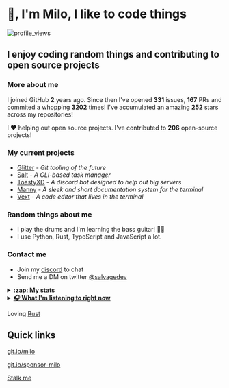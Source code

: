 # 👋, I'm Milo, I like to code things

![profile_views](https://komarev.com/ghpvc/?username=Milo123459)

## I enjoy coding random things and contributing to open source projects

### More about me

I joined GitHub **2** years ago. Since then I've opened **331** issues, **167** PRs and commited a whopping **3202** times! I've accumulated an amazing **252** stars across my repositories!

I ♥ helping out open source projects. I've contributed to **206** open-source projects!

### My current projects

* [Glitter](https://github.com/Milo123459/Glitter) - *Git tooling of the future*
* [Salt](https://github.com/Milo123459/salt) - *A CLI-based task manager*
* [ToastyXD](https://github.com/Shamil-FD/ToastyXD) - *A discord bot designed to help out big servers*
* [Manny](https://github.com/Milo123459/manny) - *A sleek and short documentation system for the terminal*
* [Vext](https://github.com/Milo123459/vext) - *A code editor that lives in the terminal*

### Random things about me

* I play the drums and I'm learning the bass guitar! 🥁🎸
* I use Python, Rust, TypeScript and JavaScript a lot.

### Contact me

* Join my [discord](https://discord.gg/3ucGCpa) to chat
* Send me a DM on twitter [@salvagedev](https://twitter.com/salvagedev)

<details>
<summary><u><b>:zap: My stats</b></u></summary>
    <a href="https://github.com/Milo123459/Milo123459">
    <img align="center" src="/github-metrics.svg" alt="Milo's github stats">
</a>
</details>

<details>
<summary><u><b> 🎧 What I'm listening to right now </u></b></summary>
  
[![spotify-github-profile](https://spotify-github-profile.vercel.app/api/view?uid=ag4njzejamkgxd0nxc5br6s8n&cover_image=true&theme=novatorem)](https://spotify-github-profile.vercel.app/api/view?uid=ag4njzejamkgxd0nxc5br6s8n&redirect=true)
  
</details>

Loving [Rust](https://rust-lang.org)

## Quick links

[git.io/milo](https://git.io/milo)

[git.io/sponsor-milo](https://git.io/sponsor-milo)

[Stalk me](https://gitstalk.netlify.app/Milo123459)
